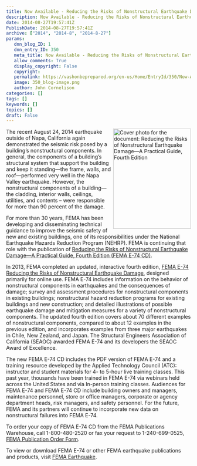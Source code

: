```yaml
---
title: Now Available - Reducing the Risks of Nonstructural Earthquake Damage-A Practical Guide
description: Now Available - Reducing the Risks of Nonstructural Earthquake Damage-A Practical Guide
date: 2014-08-27T19:57:41Z
PublishDate: 2014-08-27T19:57:41Z
archive: ["2014", "2014-8", "2014-8-27"]
params:
   dnn_blog_ID: 1
   dnn_entry_ID: 350
   meta_title: Now Available - Reducing the Risks of Nonstructural Earthquake Damage-A Practical Guide
   allow_comments: True
   display_copyright: False
   copyright: 
   permalink: https://vashonbeprepared.org/en-us/Home/EntryId/350/Now-Available-Reducing-the-Risks-of-Nonstructural-Earthquake-Damage-A-Practical-Guide
   image: 350_blog-image.png
   author: John Cornelison
categories: []
tags: []
keywords: []
topics: []
draft: False
---
```


<p><img title="Cover photo for the document: Reducing the Risks of Nonstructural Earthquake Damage—A Practical Guide, Fourth Edition" style="float: right; margin: 0px 0px 5px 5px; display: inline" alt="Cover photo for the document: Reducing the Risks of Nonstructural Earthquake Damage—A Practical Guide, Fourth Edition" src="http://www.fema.gov/media-library-data/cd747bbe-8412-4b3b-8a2e-d07a8273fef4/bf217490-556a-11e0-91b9-001cc4568fb6_filename_fema_e_74_cover_search_preview.jpg" width="212" align="right" height="273" />The recent August 24, 2014 earthquake outside of Napa, California again demonstrated the seismic risk posed by a building’s nonstructural components. In general, the components of a building’s structural system that support the building and keep it standing—the frame, walls, and roof—performed very well in the Napa Valley earthquake. However, the nonstructural components of a building—the cladding, interior walls, ceilings, utilities, and contents – were responsible for more than 90 percent of the damage.</p>  <p>For more than 30 years, FEMA has been developing and disseminating technical guidance to improve the seismic safety of new and existing buildings, one of its responsibilities under the National Earthquake Hazards Reduction Program (NEHRP). FEMA is continuing that role with the publication of <a href="http://links.govdelivery.com:80/track?type=click&amp;enid=ZWFzPTEmbWFpbGluZ2lkPTIwMTQwODI3LjM1NDA2MTUxJm1lc3NhZ2VpZD1NREItUFJELUJVTC0yMDE0MDgyNy4zNTQwNjE1MSZkYXRhYmFzZWlkPTEwMDEmc2VyaWFsPTE2ODkwMTM4JmVtYWlsaWQ9ZmVtYS1taXRpZ2F0aW9uQHZhc2hvbmRlc2lnbi5jb20mdXNlcmlkPWZlbWEtbWl0aWdhdGlvbkB2YXNob25kZXNpZ24uY29tJmZsPSZleHRyYT1NdWx0aXZhcmlhdGVJZD0mJiY=&amp;&amp;&amp;100&amp;&amp;&amp;http://www.fema.gov/media-library/assets/documents/21405?id=4626">Reducing the Risks of Nonstructural Earthquake Damage—A Practical Guide, Fourth Edition (FEMA E-74 CD)</a>.</p>  <p>In 2013, FEMA completed an updated, interactive fourth edition, <a href="http://links.govdelivery.com:80/track?type=click&amp;enid=ZWFzPTEmbWFpbGluZ2lkPTIwMTQwODI3LjM1NDA2MTUxJm1lc3NhZ2VpZD1NREItUFJELUJVTC0yMDE0MDgyNy4zNTQwNjE1MSZkYXRhYmFzZWlkPTEwMDEmc2VyaWFsPTE2ODkwMTM4JmVtYWlsaWQ9ZmVtYS1taXRpZ2F0aW9uQHZhc2hvbmRlc2lnbi5jb20mdXNlcmlkPWZlbWEtbWl0aWdhdGlvbkB2YXNob25kZXNpZ24uY29tJmZsPSZleHRyYT1NdWx0aXZhcmlhdGVJZD0mJiY=&amp;&amp;&amp;101&amp;&amp;&amp;http://www.fema.gov/earthquake-publications/fema-e-74-reducing-risks-nonstructural-earthquake-damage">FEMA E-74 Reducing the Risks of Nonstructural Earthquake Damage</a>, designed primarily for online use. FEMA E-74 includes information on the behavior of nonstructural components in earthquakes and the consequences of damage; survey and assessment procedures for nonstructural components in existing buildings; nonstructural hazard reduction programs for existing buildings and new construction; and detailed illustrations of possible earthquake damage and mitigation measures for a variety of nonstructural components. The updated fourth edition covers about 70 different examples of nonstructural components, compared to about 12 examples in the previous edition, and incorporates examples from three major earthquakes in Chile, New Zealand, and Japan. The Structural Engineers Association of California (SEAOC) awarded FEMA E-74 and its developers the SEAOC Award of Excellence.</p>  <p>The new FEMA E-74 CD includes the PDF version of FEMA E-74 and a training resource developed by the Applied Technology Council (ATC): instructor and student materials for 4- to 5-hour live training classes. This past year, thousands have been trained in FEMA E-74 via webinars held across the United States and via In-person training classes. Audiences for FEMA E-74 and FEMA E-74 CD include building owners and managers, maintenance personnel, store or office managers, corporate or agency department heads, risk managers, and safety personnel. For the future, FEMA and its partners will continue to incorporate new data on nonstructural failures into FEMA E-74.</p>  <p>To order your copy of FEMA E-74 CD from the FEMA Publications Warehouse, call 1-800-480-2520 or fax your request to 1-240-699-0525, <a href="http://links.govdelivery.com:80/track?type=click&amp;enid=ZWFzPTEmbWFpbGluZ2lkPTIwMTQwODI3LjM1NDA2MTUxJm1lc3NhZ2VpZD1NREItUFJELUJVTC0yMDE0MDgyNy4zNTQwNjE1MSZkYXRhYmFzZWlkPTEwMDEmc2VyaWFsPTE2ODkwMTM4JmVtYWlsaWQ9ZmVtYS1taXRpZ2F0aW9uQHZhc2hvbmRlc2lnbi5jb20mdXNlcmlkPWZlbWEtbWl0aWdhdGlvbkB2YXNob25kZXNpZ24uY29tJmZsPSZleHRyYT1NdWx0aXZhcmlhdGVJZD0mJiY=&amp;&amp;&amp;102&amp;&amp;&amp;http://www.fema.gov/media-library-data/1394076937224-48813a4b20f83a2c17bf269d69e36556/FEMA+Publication+Order+Form+2014.pdf">FEMA Publication Order Form</a>.</p>  <p>To view or download FEMA E-74 or other FEMA earthquake publications and products, visit <a href="http://links.govdelivery.com:80/track?type=click&amp;enid=ZWFzPTEmbWFpbGluZ2lkPTIwMTQwODI3LjM1NDA2MTUxJm1lc3NhZ2VpZD1NREItUFJELUJVTC0yMDE0MDgyNy4zNTQwNjE1MSZkYXRhYmFzZWlkPTEwMDEmc2VyaWFsPTE2ODkwMTM4JmVtYWlsaWQ9ZmVtYS1taXRpZ2F0aW9uQHZhc2hvbmRlc2lnbi5jb20mdXNlcmlkPWZlbWEtbWl0aWdhdGlvbkB2YXNob25kZXNpZ24uY29tJmZsPSZleHRyYT1NdWx0aXZhcmlhdGVJZD0mJiY=&amp;&amp;&amp;103&amp;&amp;&amp;http://www.fema.gov/earthquake">FEMA Earthquake</a>.</p>

